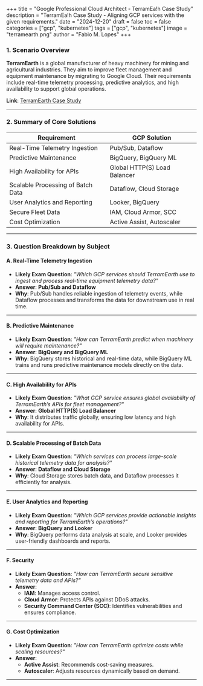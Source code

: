 +++
title = "Google Professional Cloud Architect - TerramEa!h Case Study"
description = "TerramEa!h Case Study - Aligning GCP services with the given requirements."
date =  "2024-12-20"
draft = false
toc = false
categories = ["gcp", "kubernetes"]
tags = ["gcp", "kubernetes"]
image = "terramearth.png"
author = "Fabio M. Lopes"
+++

### 1. Scenario Overview

**TerramEarth** is a global manufacturer of heavy machinery for mining and agricultural industries. They aim to improve fleet management and equipment maintenance by migrating to Google Cloud. Their requirements include real-time telemetry processing, predictive analytics, and high availability to support global operations.

**Link**: [TerramEarth Case Study](https://services.google.com/fh/files/blogs/master_case_study_terramearth.pdf)

---

### 2. Summary of Core Solutions

| **Requirement**                       | **GCP Solution**                  |
|---------------------------------------|------------------------------------|
| Real-Time Telemetry Ingestion         | Pub/Sub, Dataflow                 |
| Predictive Maintenance                | BigQuery, BigQuery ML             |
| High Availability for APIs            | Global HTTP(S) Load Balancer      |
| Scalable Processing of Batch Data     | Dataflow, Cloud Storage           |
| User Analytics and Reporting          | Looker, BigQuery                  |
| Secure Fleet Data                     | IAM, Cloud Armor, SCC             |
| Cost Optimization                     | Active Assist, Autoscaler         |

---

### 3. Question Breakdown by Subject

#### **A. Real-Time Telemetry Ingestion**
- **Likely Exam Question**: *"Which GCP services should TerramEarth use to ingest and process real-time equipment telemetry data?"*
- **Answer**: **Pub/Sub and Dataflow**  
- **Why**: Pub/Sub handles reliable ingestion of telemetry events, while Dataflow processes and transforms the data for downstream use in real time.

---

#### **B. Predictive Maintenance**
- **Likely Exam Question**: *"How can TerramEarth predict when machinery will require maintenance?"*
- **Answer**: **BigQuery and BigQuery ML**  
- **Why**: BigQuery stores historical and real-time data, while BigQuery ML trains and runs predictive maintenance models directly on the data.

---

#### **C. High Availability for APIs**
- **Likely Exam Question**: *"What GCP service ensures global availability of TerramEarth’s APIs for fleet management?"*
- **Answer**: **Global HTTP(S) Load Balancer**  
- **Why**: It distributes traffic globally, ensuring low latency and high availability for APIs.

---

#### **D. Scalable Processing of Batch Data**
- **Likely Exam Question**: *"Which services can process large-scale historical telemetry data for analysis?"*
- **Answer**: **Dataflow and Cloud Storage**  
- **Why**: Cloud Storage stores batch data, and Dataflow processes it efficiently for analysis.

---

#### **E. User Analytics and Reporting**
- **Likely Exam Question**: *"Which GCP services provide actionable insights and reporting for TerramEarth’s operations?"*
- **Answer**: **BigQuery and Looker**  
- **Why**: BigQuery performs data analysis at scale, and Looker provides user-friendly dashboards and reports.

---

#### **F. Security**
- **Likely Exam Question**: *"How can TerramEarth secure sensitive telemetry data and APIs?"*
- **Answer**:  
  - **IAM**: Manages access control.  
  - **Cloud Armor**: Protects APIs against DDoS attacks.  
  - **Security Command Center (SCC)**: Identifies vulnerabilities and ensures compliance.

---

#### **G. Cost Optimization**
- **Likely Exam Question**: *"How can TerramEarth optimize costs while scaling resources?"*
- **Answer**:  
  - **Active Assist**: Recommends cost-saving measures.  
  - **Autoscaler**: Adjusts resources dynamically based on demand.

---